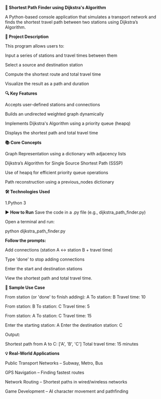**🚉 Shortest Path Finder using Dijkstra's Algorithm**

A Python-based console application that simulates a transport network and finds the shortest travel path between two stations using Dijkstra’s Algorithm.

**📌 Project Description**

This program allows users to:

Input a series of stations and travel times between them

Select a source and destination station

Compute the shortest route and total travel time

Visualize the result as a path and duration

**🔍 Key Features**

Accepts user-defined stations and connections

Builds an undirected weighted graph dynamically

Implements Dijkstra's Algorithm using a priority queue (heapq)

Displays the shortest path and total travel time

**📚 Core Concepts**

Graph Representation using a dictionary with adjacency lists

Dijkstra’s Algorithm for Single Source Shortest Path (SSSP)

Use of heapq for efficient priority queue operations

Path reconstruction using a previous_nodes dictionary

**🛠️ Technologies Used**

1.Python 3


**▶️ How to Run**
Save the code in a .py file (e.g., dijkstra_path_finder.py)

Open a terminal and run:

python dijkstra_path_finder.py

**Follow the prompts:**

Add connections (station A ↔ station B + travel time)

Type 'done' to stop adding connections

Enter the start and destination stations

View the shortest path and total travel time.

**🧠 Sample Use Case**

From station (or 'done' to finish adding): A
To station: B
Travel time: 10

From station: B
To station: C
Travel time: 5

From station: A
To station: C
Travel time: 15

Enter the starting station: A
Enter the destination station: C

Output:

Shortest path from A to C: ['A', 'B', 'C']
Total travel time: 15 minutes

**💡 Real-World Applications**

Public Transport Networks – Subway, Metro, Bus

GPS Navigation – Finding fastest routes

Network Routing – Shortest paths in wired/wireless networks

Game Development – AI character movement and pathfinding
